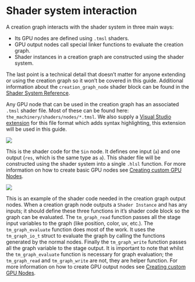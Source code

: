 # Shader system interaction

A creation graph interacts with the shader system in three main ways:

- Its GPU nodes are defined using `.tmsl` shaders.
- GPU output nodes call special linker functions to evaluate the creation graph.
- Shader instances in a creation graph are constructed using the shader system.

The last point is a technical detail that doesn’t matter for anyone extending or using the creation graph so it won’t be covered in this guide. Additional information about the `creation_graph_node` shader block can be found in the [Shader System Reference]({{docs}}doc/shader_system_reference.md.html).

Any GPU node that can be used in the creation graph has an associated `.tmsl` shader file. Most of these can be found here: `the_machinery/shaders/nodes/*.tmsl`. We also supply a [Visual Studio extension](https://marketplace.visualstudio.com/items?itemName=OurMachinery.tmShaderLang) for this file format which adds syntax highlighting, this extension will be used in this guide. 

![](https://www.dropbox.com/s/4o13cq3rzvqm813/tm_guide_creation_graph_sin_node.png?dl=1)


This is the shader code for the `Sin` node. It defines one input (`a`) and one output (`res`, which is the same type as `a`). This shader file will be constructed using the shader system into a single `.hlsl` function. For more information on how to create basic GPU nodes see [Creating custom GPU Nodes]({{tutorials}}creation_graph/custom_gpu_nodes.html).

![](https://www.dropbox.com/s/cs31mi8njs9gpno/tm_guide_creation_graph_linkage.png?dl=1)


This is an example of the shader code needed in the creation graph output nodes. When a creation graph node outputs a `Shader Instance` and has any inputs; it should define these three functions in it’s shader code block so the graph can be evaluated. The `tm_graph_read` function passes all the stage input variables to the graph (like position, color, uv, etc.). The `tm_graph_evaluate` function does most of the work. It uses the `tm_graph_io_t` struct to evaluate the graph by calling the functions generated by the normal nodes. Finally the `tm_graph_write` function passes all the graph variable to the stage output. It is important to note that whilst the `tm_graph_evaluate` function is necessary for graph evaluation; the `tm_graph_read` and `tm_graph_write` are not, they are helper function. For more information on how to create GPU output nodes see [Creating custom GPU Nodes]({{tutorials}}creation_graph/custom_gpu_nodes.html).